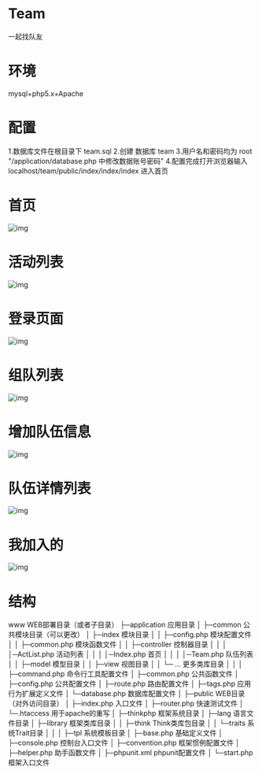 # Team
一起找队友
# 环境
mysql+php5.x+Apache

# 配置
1.数据库文件在根目录下 team.sql
2.创建 数据库 team
3.用户名和密码均为 root   "/application/database.php 中修改数据账号密码"
4.配置完成打开浏览器输入 localhost/team/public/index/index/index 进入首页
# 首页
![img](https://github.com/NotFoundGitHub/team/1.png)
# 活动列表
![img](https://github.com/NotFoundGitHub/team/2.png)
# 登录页面
![img](https://github.com/NotFoundGitHub/team/3.png)
# 组队列表
![img](https://github.com/NotFoundGitHub/team/4.png)
# 增加队伍信息
![img](https://github.com/NotFoundGitHub/team/5.png)
# 队伍详情列表
![img](https://github.com/NotFoundGitHub/team/6.png)
# 我加入的
![img](https://github.com/NotFoundGitHub/team/7.png)



# 结构
www  WEB部署目录（或者子目录）
├─application           应用目录
│  ├─common             公共模块目录（可以更改）
│  ├─index        		模块目录
│  │  ├─config.php      模块配置文件
│  │  ├─common.php      模块函数文件
│  │  ├─controller      控制器目录
│  │  │	 │─ActList.php  活动列表
│  │  │  │─Index.php	首页
│  │  │	 │─Team.php		队伍列表
│  │  ├─model           模型目录
│  │  ├─view            视图目录
│  │  └─ ...            更多类库目录
│  │
│  ├─command.php        命令行工具配置文件
│  ├─common.php         公共函数文件
│  ├─config.php         公共配置文件
│  ├─route.php          路由配置文件
│  ├─tags.php           应用行为扩展定义文件
│  └─database.php       数据库配置文件
│
├─public                WEB目录（对外访问目录）
│  ├─index.php          入口文件
│  ├─router.php         快速测试文件
│  └─.htaccess          用于apache的重写
│
├─thinkphp              框架系统目录
│  ├─lang               语言文件目录
│  ├─library            框架类库目录
│  │  ├─think           Think类库包目录
│  │  └─traits          系统Trait目录
│  │
│  ├─tpl                系统模板目录
│  ├─base.php           基础定义文件
│  ├─console.php        控制台入口文件
│  ├─convention.php     框架惯例配置文件
│  ├─helper.php         助手函数文件
│  ├─phpunit.xml        phpunit配置文件
│  └─start.php          框架入口文件